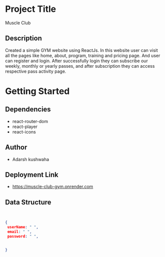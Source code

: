 # Project Title
Muscle Club
## Description
Created a simple GYM website using ReactJs. In this website user can visit all the pages like home, about, program, training and pricing page. And user can register and login. After successfully login they can subscribe our weekly, monthly or yearly passes, and after subscription they can access respective pass activity page.
# Getting Started

## Dependencies
* react-router-dom
* react-player
* react-icons

## Author
* Adarsh kushwaha

## Deployment Link 
* https://muscle-club-gym.onrender.com

## Data Structure 


```json

 
{
 userName: " ",
 email: " ",
 password: " ",
 
 
}

